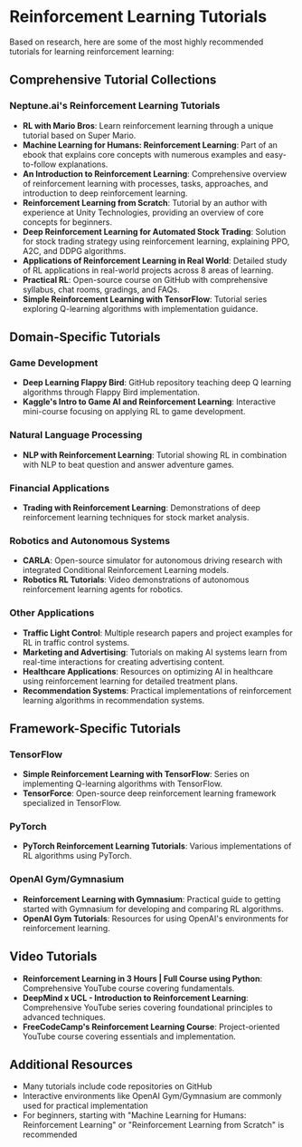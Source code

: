 # Reinforcement Learning Tutorials

Based on research, here are some of the most highly recommended tutorials for learning reinforcement learning:

## Comprehensive Tutorial Collections

### Neptune.ai's Reinforcement Learning Tutorials
- **RL with Mario Bros**: Learn reinforcement learning through a unique tutorial based on Super Mario.
- **Machine Learning for Humans: Reinforcement Learning**: Part of an ebook that explains core concepts with numerous examples and easy-to-follow explanations.
- **An Introduction to Reinforcement Learning**: Comprehensive overview of reinforcement learning with processes, tasks, approaches, and introduction to deep reinforcement learning.
- **Reinforcement Learning from Scratch**: Tutorial by an author with experience at Unity Technologies, providing an overview of core concepts for beginners.
- **Deep Reinforcement Learning for Automated Stock Trading**: Solution for stock trading strategy using reinforcement learning, explaining PPO, A2C, and DDPG algorithms.
- **Applications of Reinforcement Learning in Real World**: Detailed study of RL applications in real-world projects across 8 areas of learning.
- **Practical RL**: Open-source course on GitHub with comprehensive syllabus, chat rooms, gradings, and FAQs.
- **Simple Reinforcement Learning with TensorFlow**: Tutorial series exploring Q-learning algorithms with implementation guidance.

## Domain-Specific Tutorials

### Game Development
- **Deep Learning Flappy Bird**: GitHub repository teaching deep Q learning algorithms through Flappy Bird implementation.
- **Kaggle's Intro to Game AI and Reinforcement Learning**: Interactive mini-course focusing on applying RL to game development.

### Natural Language Processing
- **NLP with Reinforcement Learning**: Tutorial showing RL in combination with NLP to beat question and answer adventure games.

### Financial Applications
- **Trading with Reinforcement Learning**: Demonstrations of deep reinforcement learning techniques for stock market analysis.

### Robotics and Autonomous Systems
- **CARLA**: Open-source simulator for autonomous driving research with integrated Conditional Reinforcement Learning models.
- **Robotics RL Tutorials**: Video demonstrations of autonomous reinforcement learning agents for robotics.

### Other Applications
- **Traffic Light Control**: Multiple research papers and project examples for RL in traffic control systems.
- **Marketing and Advertising**: Tutorials on making AI systems learn from real-time interactions for creating advertising content.
- **Healthcare Applications**: Resources on optimizing AI in healthcare using reinforcement learning for detailed treatment plans.
- **Recommendation Systems**: Practical implementations of reinforcement learning algorithms in recommendation systems.

## Framework-Specific Tutorials

### TensorFlow
- **Simple Reinforcement Learning with TensorFlow**: Series on implementing Q-learning algorithms with TensorFlow.
- **TensorForce**: Open-source deep reinforcement learning framework specialized in TensorFlow.

### PyTorch
- **PyTorch Reinforcement Learning Tutorials**: Various implementations of RL algorithms using PyTorch.

### OpenAI Gym/Gymnasium
- **Reinforcement Learning with Gymnasium**: Practical guide to getting started with Gymnasium for developing and comparing RL algorithms.
- **OpenAI Gym Tutorials**: Resources for using OpenAI's environments for reinforcement learning.

## Video Tutorials

- **Reinforcement Learning in 3 Hours | Full Course using Python**: Comprehensive YouTube course covering fundamentals.
- **DeepMind x UCL - Introduction to Reinforcement Learning**: Comprehensive YouTube series covering foundational principles to advanced techniques.
- **FreeCodeCamp's Reinforcement Learning Course**: Project-oriented YouTube course covering essentials and implementation.

## Additional Resources
- Many tutorials include code repositories on GitHub
- Interactive environments like OpenAI Gym/Gymnasium are commonly used for practical implementation
- For beginners, starting with "Machine Learning for Humans: Reinforcement Learning" or "Reinforcement Learning from Scratch" is recommended
